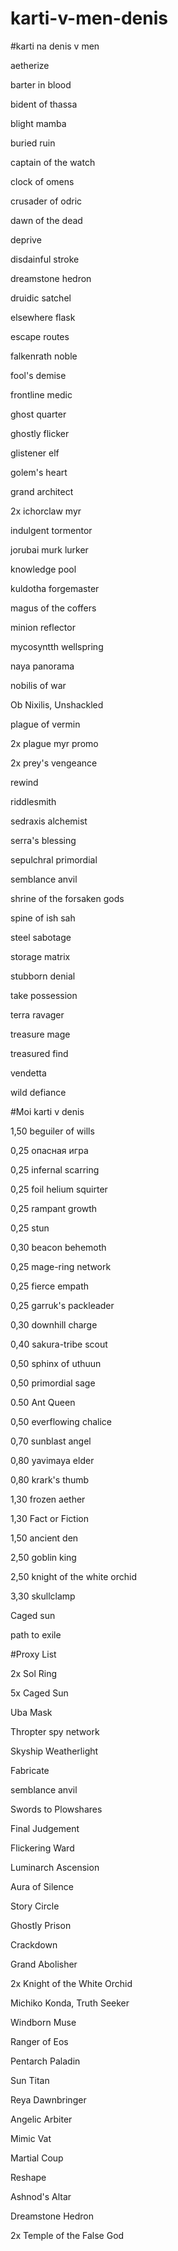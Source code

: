 # karti-v-men-denis
#karti na denis v men

  aetherize
  
  barter in blood
  
  bident of thassa
  
  blight mamba
  
  buried ruin

  captain of the watch

  clock of omens

  crusader of odric

  dawn of the dead

  deprive

  disdainful stroke

  dreamstone hedron

  druidic satchel

  elsewhere flask

  escape routes

  falkenrath noble

  fool's demise

  frontline medic

  ghost quarter

  ghostly flicker

  glistener elf

  golem's heart

  grand architect

  2x ichorclaw myr

  indulgent tormentor

  jorubai murk lurker

  knowledge pool

  kuldotha forgemaster

  magus of the coffers

  minion reflector

  mycosyntth wellspring

  naya panorama

  nobilis of war

  Ob Nixilis, Unshackled

  plague of vermin

  2x plague myr promo

  2x prey's vengeance

  rewind

  riddlesmith

  sedraxis alchemist

  serra's blessing

  sepulchral primordial

  semblance anvil

  shrine of the forsaken gods

  spine of ish sah

  steel sabotage

  storage matrix

  stubborn denial

  take possession

  terra ravager

  treasure mage

  treasured find

  vendetta

  wild defiance


#Moi karti v denis


  1,50 beguiler of wills

  0,25 опасная игра

  0,25 infernal scarring

  0,25 foil helium squirter

  0,25 rampant growth

  0,25 stun

  0,30 beacon behemoth 

  0,25 mage-ring network

  0,25 fierce empath

  0,25 garruk's packleader

  0,30 downhill charge

  0,40 sakura-tribe scout

  0,50 sphinx of uthuun

  0,50 primordial sage

  0.50 Ant Queen 

  0,50 everflowing chalice

  0,70 sunblast angel

  0,80 yavimaya elder

  0,80 krark's thumb

  1,30 frozen aether

  1,30 Fact or Fiction

  1,50 ancient den

  2,50 goblin king

  2,50 knight of the white orchid

  3,30 skullclamp

  Caged sun
  
  path to exile
  
  
  
  
#Proxy List

2x Sol Ring

5x Caged Sun

Uba Mask

Thropter spy network

Skyship Weatherlight 

Fabricate

semblance anvil

Swords to Plowshares

Final Judgement 

Flickering Ward 

Luminarch Ascension 

Aura of Silence

Story Circle 

 Ghostly Prison
 
 Crackdown
 
 Grand Abolisher
 
 2x Knight of the White Orchid
 
 Michiko Konda, Truth Seeker
 
 Windborn Muse
 
 Ranger of Eos
 
 Pentarch Paladin 
 
  Sun Titan
  
  Reya Dawnbringer 
  
  Angelic Arbiter
  
  Mimic Vat 

Martial Coup 

Reshape

Ashnod's Altar

Dreamstone Hedron 

2x Temple of the False God
